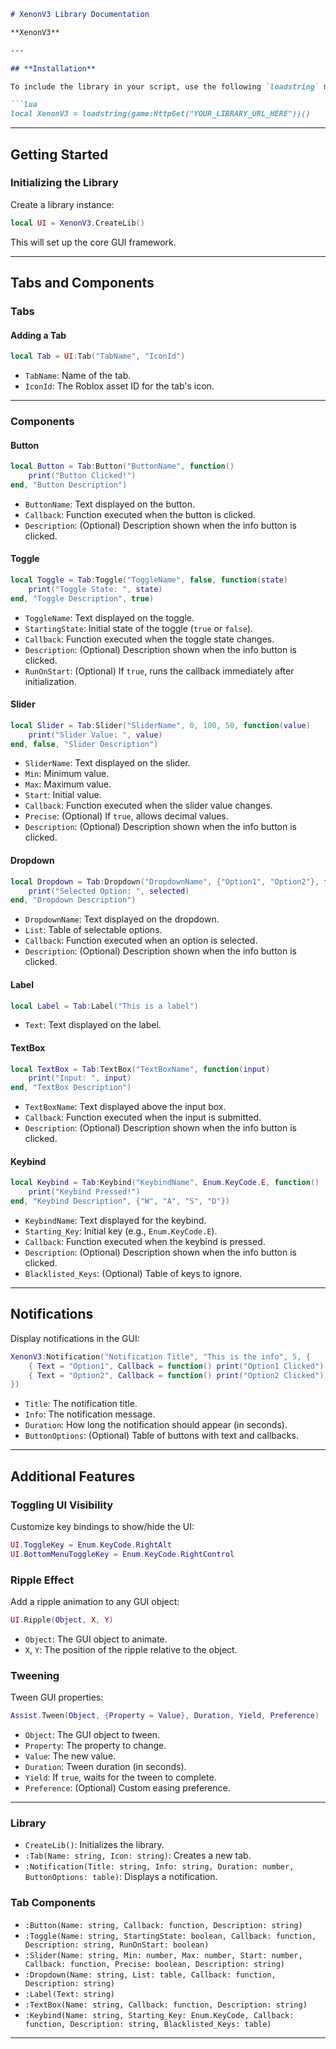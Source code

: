 ```markdown
# XenonV3 Library Documentation

**XenonV3**

---

## **Installation**

To include the library in your script, use the following `loadstring` method:

```lua
local XenonV3 = loadstring(game:HttpGet("YOUR_LIBRARY_URL_HERE"))()
```


---

## **Getting Started**

### Initializing the Library
Create a library instance:
```lua
local UI = XenonV3.CreateLib()
```

This will set up the core GUI framework.

---

## **Tabs and Components**

### **Tabs**

#### Adding a Tab
```lua
local Tab = UI:Tab("TabName", "IconId")
```

- `TabName`: Name of the tab.
- `IconId`: The Roblox asset ID for the tab's icon.

---

### **Components**

#### **Button**
```lua
local Button = Tab:Button("ButtonName", function()
    print("Button Clicked!")
end, "Button Description")
```

- `ButtonName`: Text displayed on the button.
- `Callback`: Function executed when the button is clicked.
- `Description`: (Optional) Description shown when the info button is clicked.

#### **Toggle**
```lua
local Toggle = Tab:Toggle("ToggleName", false, function(state)
    print("Toggle State: ", state)
end, "Toggle Description", true)
```

- `ToggleName`: Text displayed on the toggle.
- `StartingState`: Initial state of the toggle (`true` or `false`).
- `Callback`: Function executed when the toggle state changes.
- `Description`: (Optional) Description shown when the info button is clicked.
- `RunOnStart`: (Optional) If `true`, runs the callback immediately after initialization.

#### **Slider**
```lua
local Slider = Tab:Slider("SliderName", 0, 100, 50, function(value)
    print("Slider Value: ", value)
end, false, "Slider Description")
```

- `SliderName`: Text displayed on the slider.
- `Min`: Minimum value.
- `Max`: Maximum value.
- `Start`: Initial value.
- `Callback`: Function executed when the slider value changes.
- `Precise`: (Optional) If `true`, allows decimal values.
- `Description`: (Optional) Description shown when the info button is clicked.

#### **Dropdown**
```lua
local Dropdown = Tab:Dropdown("DropdownName", {"Option1", "Option2"}, function(selected)
    print("Selected Option: ", selected)
end, "Dropdown Description")
```

- `DropdownName`: Text displayed on the dropdown.
- `List`: Table of selectable options.
- `Callback`: Function executed when an option is selected.
- `Description`: (Optional) Description shown when the info button is clicked.

#### **Label**
```lua
local Label = Tab:Label("This is a label")
```

- `Text`: Text displayed on the label.

#### **TextBox**
```lua
local TextBox = Tab:TextBox("TextBoxName", function(input)
    print("Input: ", input)
end, "TextBox Description")
```

- `TextBoxName`: Text displayed above the input box.
- `Callback`: Function executed when the input is submitted.
- `Description`: (Optional) Description shown when the info button is clicked.

#### **Keybind**
```lua
local Keybind = Tab:Keybind("KeybindName", Enum.KeyCode.E, function()
    print("Keybind Pressed!")
end, "Keybind Description", {"W", "A", "S", "D"})
```

- `KeybindName`: Text displayed for the keybind.
- `Starting_Key`: Initial key (e.g., `Enum.KeyCode.E`).
- `Callback`: Function executed when the keybind is pressed.
- `Description`: (Optional) Description shown when the info button is clicked.
- `Blacklisted_Keys`: (Optional) Table of keys to ignore.

---

## **Notifications**

Display notifications in the GUI:
```lua
XenonV3:Notification("Notification Title", "This is the info", 5, {
    { Text = "Option1", Callback = function() print("Option1 Clicked") end },
    { Text = "Option2", Callback = function() print("Option2 Clicked") end }
})
```

- `Title`: The notification title.
- `Info`: The notification message.
- `Duration`: How long the notification should appear (in seconds).
- `ButtonOptions`: (Optional) Table of buttons with text and callbacks.

---

## **Additional Features**

### Toggling UI Visibility
Customize key bindings to show/hide the UI:
```lua
UI.ToggleKey = Enum.KeyCode.RightAlt
UI.BottomMenuToggleKey = Enum.KeyCode.RightControl
```

### Ripple Effect
Add a ripple animation to any GUI object:
```lua
UI.Ripple(Object, X, Y)
```

- `Object`: The GUI object to animate.
- `X`, `Y`: The position of the ripple relative to the object.

### Tweening
Tween GUI properties:
```lua
Assist.Tween(Object, {Property = Value}, Duration, Yield, Preference)
```

- `Object`: The GUI object to tween.
- `Property`: The property to change.
- `Value`: The new value.
- `Duration`: Tween duration (in seconds).
- `Yield`: If `true`, waits for the tween to complete.
- `Preference`: (Optional) Custom easing preference.

---

### Library
- `CreateLib()`: Initializes the library.
- `:Tab(Name: string, Icon: string)`: Creates a new tab.
- `:Notification(Title: string, Info: string, Duration: number, ButtonOptions: table)`: Displays a notification.

### Tab Components
- `:Button(Name: string, Callback: function, Description: string)`
- `:Toggle(Name: string, StartingState: boolean, Callback: function, Description: string, RunOnStart: boolean)`
- `:Slider(Name: string, Min: number, Max: number, Start: number, Callback: function, Precise: boolean, Description: string)`
- `:Dropdown(Name: string, List: table, Callback: function, Description: string)`
- `:Label(Text: string)`
- `:TextBox(Name: string, Callback: function, Description: string)`
- `:Keybind(Name: string, Starting_Key: Enum.KeyCode, Callback: function, Description: string, Blacklisted_Keys: table)`

---

```
